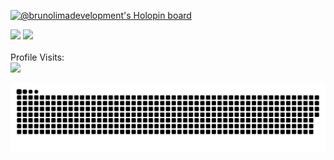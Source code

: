 [![@brunolimadevelopment's Holopin board](https://media.licdn.com/dms/image/D4D16AQEcakgf10vaqA/profile-displaybackgroundimage-shrink_350_1400/0/1701660302238?e=1712793600&v=beta&t=sUBZ57pyBMkd62p4susmTR2389LZCfk-MYkngln1i38)](https://media.licdn.com/dms/image/D4D16AQEcakgf10vaqA/profile-displaybackgroundimage-shrink_350_1400/0/1701660302238?e=1712793600&v=beta&t=sUBZ57pyBMkd62p4susmTR2389LZCfk-MYkngln1i38)

<div>
<img height = "150em" src = "https://media.licdn.com/dms/image/D4D16AQEcakgf10vaqA/profile-displaybackgroundimage-shrink_350_1400/0/1701660302238?e=1712793600&v=beta&t=sUBZ57pyBMkd62p4susmTR2389LZCfk-MYkngln1i38" />
<img height = "150em" src = "https://github-readme-stats.vercel.app/api/top-langs/?username=brunolimadevelopment&layout=compact&langs_count=16&theme=dracula" />
<div>
<br/>
Profile Visits:<br/>
   
<img src="https://profile-counter.glitch.me/brunolimadevelopment/count.svg" />  

![Snake animation](https://github.com/brunolimadevelopment/brunolimadevelopment/blob/output/github-contribution-grid-snake.svg)
